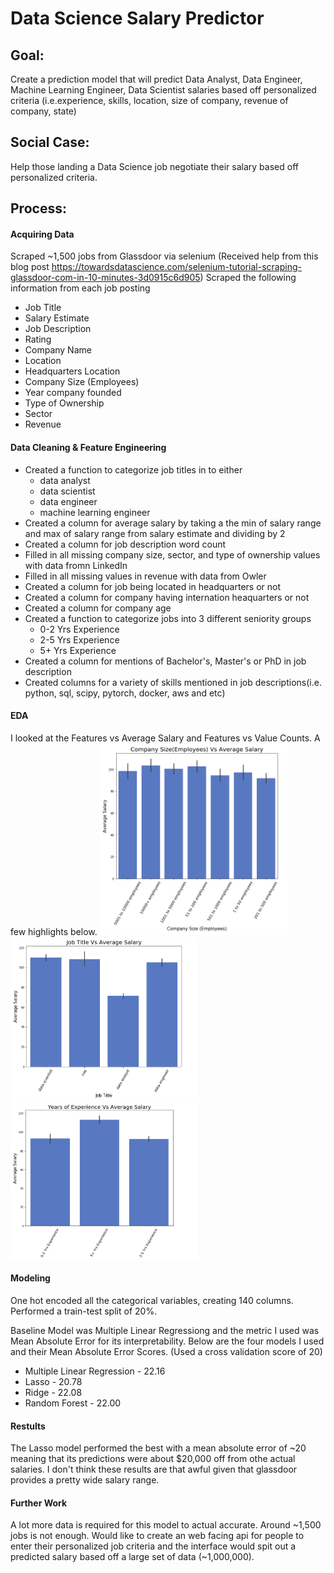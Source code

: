 # Data Science Salary Predictor

## Goal: 
Create a prediction model that will predict Data Analyst, Data Engineer, Machine Learning Engineer, Data Scientist salaries based off personalized criteria (i.e.experience, skills, location, size of company, revenue of company, state)

## Social Case: 
Help those landing a Data Science job negotiate their salary based off personalized criteria.


## Process:
#### Acquiring Data
Scraped ~1,500 jobs from Glassdoor via selenium
(Received help from this blog post https://towardsdatascience.com/selenium-tutorial-scraping-glassdoor-com-in-10-minutes-3d0915c6d905)
Scraped the following information from each job posting
* Job Title
* Salary Estimate
* Job Description
* Rating
* Company Name
* Location
* Headquarters Location
* Company Size (Employees)
* Year company founded
* Type of Ownership
* Sector
* Revenue

#### Data Cleaning & Feature Engineering
* Created a function to categorize job titles in to either 
  * data analyst
  * data scientist
  * data engineer 
  * machine learning engineer
* Created a column for average salary by taking a the min of salary range and max of salary range from salary estimate and dividing by 2 
* Created a column for job description word count
* Filled in all missing company size, sector, and type of ownership values with data fromn LinkedIn
* Filled in all missing values in revenue with data from Owler
* Created a column for job being located in headquarters or not
* Created a column for company having internation heaquarters or not
* Created a column for company age
* Created a function to categorize jobs into 3 different seniority groups 
  * 0-2 Yrs Experience
  * 2-5 Yrs Experience
  * 5+ Yrs Experience
* Created a column for mentions of Bachelor's, Master's or PhD in job description
* Created columns for a variety of skills mentioned in job descriptions(i.e. python, sql, scipy, pytorch, docker, aws and etc)

#### EDA
I looked at the Features vs Average Salary and Features vs Value Counts.
A few highlights below.
<img src="Project%20Images/Comp_Size.png" width="300">
<img src="Project%20Images/Job_Titles.png" width="300">
<img src="Project%20Images/Seniority.png" width="300">

#### Modeling
One hot encoded all the categorical variables, creating 140 columns. 
Performed a train-test split of 20%.

Baseline Model was Multiple Linear Regressiong and the metric I used was Mean Absolute Error for its interpretability.
Below are the four models I used and their Mean Absolute Error Scores. (Used a cross validation score of 20)
 * Multiple Linear Regression - 22.16
 * Lasso - 20.78
 * Ridge - 22.08
 * Random Forest - 22.00 

#### Restults
The Lasso model performed the best with a mean absolute error of ~20 meaning that its predictions were about $20,000 off from othe actual salaries. I don't think these results are that awful given that glassdoor provides a pretty wide salary range.

#### Further Work
A lot more data is required for this model to actual accurate.
Around ~1,500 jobs is not enough. 
Would like to create an web facing api for people to enter their personalized job criteria and the interface would spit out a predicted salary based off a large set of data (~1,000,000).
